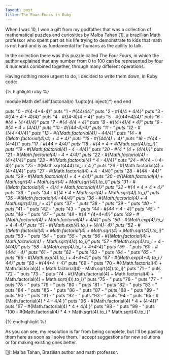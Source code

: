 ```yaml
---
layout: post
title: The Four Fours in Ruby
---
```


<span class="drops">W</span>hen I was 10, I won a gift from my godfather that was a collection of mathematical puzzles and curiosities by Malba Tahan <a href="#foot-link-1">[1]</a>, a brazillian Math professor who spent part os his life trying to demonstrate to kids that math is not hard and is as fundamental for humans as the ability to talk.

In the collection there was this puzzle called The Four Fours, in which the author explained that any number from 0 to 100 can be represented by four 4 numerals combined together, through many different operations.

Having nothing more urgent to do, I decided to write them down, in Ruby code:

{% highlight ruby %}

module Math
  def self.factorial(n)
    1.upto(n).inject(:*)
  end
end

puts "0  - #{4-4+4-4}"
puts "1  - #{44/44}"
puts "2  - #{4/4 + 4/4}"
puts "3  - #{(4 + 4 + 4)/4}"
puts "4  - #{(4-4)/4 + 4}"
puts "5  - #{(4*4+4)/4}"
puts "6  - #{4 + (4+4)/4}"
puts "7  - #{4-4/4 + 4}"
puts "8  - #{(4+4)/4 * 4}"
puts "9  - #{4 + 4 + (4/4)}"
puts "10 - #{(44-4)/4}"
puts "11 - "
puts "12 - #{(44+4)/4}"
puts "13 - #{(Math.factorial(4)) - 44/4}"
puts "14 - #{(Math.factorial(4)/4) + 4 + 4}"
puts "15 - #{(44/4) + 4}"
puts "16 - #{4*4 - (4-4)}"
puts "17 - #{4*4 + 4/4}"
puts "18 - #{4 * 4 + 4/Math.sqrt(4).to_i}"
puts "19 - #{Math.factorial(4) - 4 - 4/4}"
puts "20 - #{4 * (4 + (4/4))}"
puts "21 - #{Math.factorial(4) - 4 + 4/4}"
puts "22 - #{Math.factorial(4) - (4+4)/4}"
puts "23 - #{(Math.factorial(4) * 4 - 4)/4}"
puts "24 - #{4*4 - (-4-4)}"
puts "25 - #{Math.sqrt(444).to_i + 4 }"
puts "26 - #{Math.factorial(4) + (4+4)/4}"
puts "27 - #{Math.factorial(4) + 4 - 4/4}"
puts "28 - #{44 - 4*4}"
puts "29 - #{Math.factorial(4) + 4 + 4/4}"
puts "30 - #{(Math.factorial(4) + Math.sqrt(4) + Math.sqrt(4) + Math.sqrt(4)).to_i}"
puts "31 - #{(Math.factorial(4) + 4)/4 + Math.factorial(4)}"
puts "32 - #{4 * 4 + 4 * 4}"
puts "33 - "
puts "34 - #{(4 * 4 * Math.sqrt(4) + Math.sqrt(4)).to_i}"
puts "35 - #{Math.factorial(4)+44/4}"
puts "36 - #{Math.factorial(4) + 4 *Math.sqrt(4).to_i + 4}"
puts "37 - "
puts "38 - "
puts "39 - "
puts "40 - "
puts "41 - "
puts "42 - "
puts "43 - "
puts "44 - #{44 + 4 - 4}"
puts "45 - "
puts "46 - "
puts "47 - "
puts "48 - #{4 * (4+4+4)}"
puts "49 - #{Math.factorial(4) + Math.factorial(4) + 4/4}"
puts "50 - #{Math.exp(4).to_i + 4-4-4}"
puts "51 - #{Math.exp(4).to_i + (4/4)- 4}"
puts "52 - #{(Math.factorial(4) + Math.factorial(4) + Math.sqrt(4) + Math.sqrt(4)).to_i}"
puts "53 - "
puts "54 - "
puts "55 - "
puts "56 - #{(Math.factorial(4) + Math.factorial(4) + Math.sqrt(4)*4).to_i}"
puts "57 - #{Math.exp(4).to_i + 4 - (4/4)}"
puts "58 - #{Math.exp(4).to_i + 4+4-4}"
puts "59 - "
puts "60 - #{4*4*4 - 4}"
puts "61 - "
puts "62 - "
puts "63 - "
puts "64 - "
puts "65 - "
puts "66 - #{Math.exp(4).to_i + 4+4+4}"
puts "67 - #{Math.exp(4+4).to_i / 44}"
puts "68 - #{4*4*4 + 4}"
puts "69 - "
puts "70 - #{(Math.factorial(4) + Math.factorial(4) + Math.factorial(4) - Math.sqrt(4)).to_i}"
puts "71 - "
puts "72 - "
puts "73 - "
puts "74 - #{(Math.factorial(4) + Math.factorial(4) + Math.factorial(4) + Math.sqrt(4)).to_i}"
puts "75 - "
puts "76 - "
puts "77 - "
puts "78 - "
puts "79 - "
puts "80 - "
puts "81 - "
puts "82 - "
puts "83 - "
puts "84 - "
puts "85 - "
puts "86 - "
puts "87 - "
puts "88 - "
puts "89 - "
puts "90 - "
puts "91 - "
puts "92 - "
puts "93 - "
puts "94 - "
puts "95 - #{Math.factorial(4) * 4 - 4/4 }"
puts "96 - #{Math.factorial(4) * 4 + (4-4)}"
puts "97 - #{Math.factorial(4) * 4 + 4/4 }"
puts "98 - "
puts "99 - "
puts "100 - #{Math.factorial(4) * 4 + Math.sqrt(4).to_i * Math.sqrt(4).to_i}"

{% endhighlight %}

As you can see, my resolution is far from being complete, but I'll be pasting them here as soon as I solve them. I accept suggestions for new solutions or for making existing ones better.

<p class="foot-link" id="foot-link-1">[<a title="Malba Tahan article on Wikipedia" href="http://en.wikipedia.org/wiki/Malba_Tahan">1</a>]: Malba Tahan, Brazilian author and math professor.</p>
